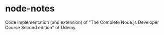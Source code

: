 # node-notes

Code implementation (and extension) of "The Complete Node.js Developer Course Second edition" of Udemy.
